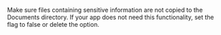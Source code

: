 Make sure files containing sensitive information are not copied
to the Documents directory. If your app does not need this
functionality, set the flag to false or delete the option.